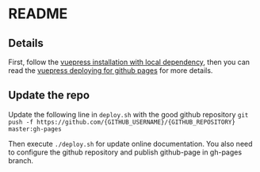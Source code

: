 # README

## Details

First, follow the [vuepress installation with local dependency](https://vuepress.vuejs.org/guide/getting-started.html#inside-an-existing-project), then you can read the [vuepress deploying for github pages](https://vuepress.vuejs.org/guide/deploy.html#github-pages) for more details.

## Update the repo

Update the following line in `deploy.sh` with the good github repository `git push -f https://github.com/{GITHUB_USERNAME}/{GITHUB_REPOSITORY} master:gh-pages`

Then execute `./deploy.sh` for update online documentation. You also need to configure the github repository and publish github-page in gh-pages branch.
